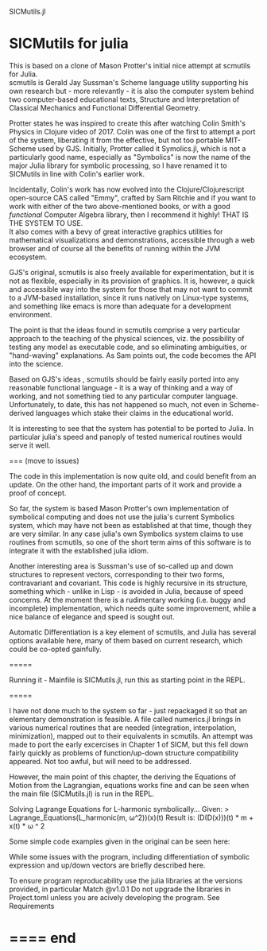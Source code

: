 SICMutils.jl

SICMutils for julia
====================

This is based on a clone of Mason Protter's initial nice attempt at scmutils for Julia.  
scmutils is Gerald Jay Sussman's Scheme language utility supporting his own research but - more
relevantly - it is also the computer system behind two computer-based educational texts, 
Structure and Interpretation of Classical Mechanics and Functional Differential Geometry.   

Protter states he was inspired to create this after watching Colin Smith's Physics in Clojure
video of 2017.  Colin was one of the first to attempt a port of the system, liberating it from
the effective, but not too portable MIT-Scheme used by GJS.  Initially, Protter called it Symolics.jl, 
which is  not a particularly good name,  especially as "Symbolics" is now the name of the major
Julia library for symbolic processing, so I have renamed it to SICMutils in line with Colin's 
earlier work.

Incidentally, Colin's work has now evolved into the Clojure/Clojurescript open-source CAS called 
"Emmy", crafted by Sam Ritchie and if you want to work with either of the two above-mentioned 
books, or with a good *functional* Computer Algebra library, then I recommend it highly!
THAT IS THE SYSTEM TO USE.  
It also comes with a bevy of great interactive graphics utilities for mathematical 
visualizations and demonstrations, accessible through a web browser and of course all the 
benefits of running within the JVM ecosystem.  

GJS's original, scmutils is also freely available for experimentation, but it is not as flexible, 
especially in its provision of graphics.  It is, however, a quick and accessible way into the 
system for those that may not want to commit to a JVM-based installation, since it runs 
natively on Linux-type systems, and something like emacs is more than adequate for a development 
environment.

The point is that the ideas found in scmutils comprise a very particular approach to the 
teaching of the physical sciences, viz. the possibility of testing any model as executable
code, and so eliminating ambiguities, or "hand-waving" explanations.  As Sam points out, 
the code becomes the API into the science.

Based on GJS's ideas <link>, scmutils should be fairly easily ported into any reasonable functional 
language - it is a way of thinking and a way of working, and not something tied to any particular 
computer language.  Unfortunately, to date, this has not happened so much, not even in 
Scheme-derived languages which stake their claims in the educational world.

It is interesting to see that the system has potential to be ported to Julia.
In particular julia's speed and panoply of tested numerical routines would serve it well.

===
(move to issues)

The code in this implementation is now quite old, and could benefit from an update.
On the other hand, the important parts of it work and provide a proof of concept.

So far, the system is based Mason Protter's own implementation of symbolical computing and does
not use the julia's current Symbolics system, which may have not been as established at that
time, though they are very similar.  In any case julia's own Symbolics system claims to use
routines from scmutils, so one of the short term aims of this software is to integrate it with 
the established julia idiom.

Another interesting area is Sussman's use of so-called up and down structures to represent 
vectors, corresponding to their two forms, contravariant and covariant.  This code is highly 
recursive in its structure, something which - unlike in Lisp - is avoided in Julia, because of 
speed concerns.  At the moment there is a rudimentary working (i.e. buggy and incomplete) 
implementation, which needs quite some improvement, while a nice balance of elegance and speed 
is sought out.

Automatic Differentiation is a key element of scmutils, and Julia has several options available
here, many of them based on current research, which could be co-opted gainfully.

=====

Running it - Mainfile is SICMutils.jl, run this as starting point in the REPL.

=====

I have not done much to the system so far - just repackaged it so that an elementary 
demonstration is feasible.  A file called numerics.jl brings in various numerical routines that 
are needed (integration, interpolation, minimization), mapped out to their equivalents in 
scmutils.  An attempt was made to port the early excercises in Chapter 1 of SICM, but this 
fell down fairly quickly as problems of function/up-down structure compatibility appeared.  Not 
too awful, but will need to be addressed.

However, the main point of this chapter, the deriving the Equations of Motion from the 
Lagrangian, equations works fine and can be seen when the main file (SICMutils.jl) is run in
the REPL.

Solving Lagrange Equations for L-harmonic symbolically...
Given:    > Lagrange_Equations(L_harmonic(m, ω^2))(x)(t)
Result is:  (D(D(x)))(t) * m + x(t) * ω ^ 2

Some simple code examples given in the original can be seen here: <link>

While some issues with the program, including differentiation of symbolic expression and up/down 
vectors are briefly described here. <link>

To ensure program reproducability use the julia libraries at the versions provided, 
in particular Match @v1.0.1
Do not upgrade the libraries in Project.toml unless you are acively developing the program.
See Requirements <link>

====
end 
====


